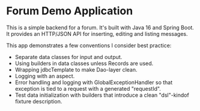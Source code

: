# Forum Demo Application

This is a simple backend for a forum. It's built with Java 16 and Spring Boot.
It provides an HTTP/JSON API for inserting, editing and listing messages.   

This app demonstrates a few conventions I consider best practice:
- Separate data classes for input and output.
- Using builders in data classes unless Records are used.  
- Wrapping jdbcTemplate to make Dao-layer clean.
- Logging with an aspect.
- Error handling and logging with GlobalExceptionHandler so that exception is tied to a request with a generated "requestId".
- Test data initialization with builders that introduce a clean "dsl"-kindof fixture description.
